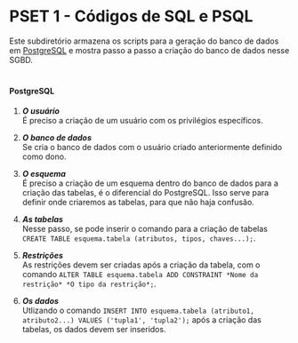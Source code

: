 # PSET 1 - Códigos de SQL e PSQL

Este subdiretório armazena os scripts para a geração do banco de dados em [PostgreSQL](https://github.com/Anak1n098/PSET-1/blob/main/Códigos%20SQL%20e%20PSQL/cc1mc_202308549_postgresql.sql) e mostra passo a passo a criação do banco de dados nesse SGBD.

#
#### PostgreSQL
1. ***O usuário*** <br>
É preciso a criação de um usuário com os privilégios específicos.

2. ***O banco de dados*** <br>
Se cria o banco de dados com o usuário criado anteriormente definido como dono. 

3. ***O esquema*** <br>
É preciso a criação de um esquema dentro do banco de dados para a criação das tabelas, é o diferencial do PostgreSQL. Isso serve para definir onde criaremos as tabelas, para que não haja confusão.

4. ***As tabelas*** <br>
Nesse passo, se pode inserir o comando para a criação de tabelas `CREATE TABLE esquema.tabela (atributos, tipos, chaves...);`.

5. ***Restrições*** <br>
As restrições devem ser criadas após a criação da tabela, com o comando `ALTER TABLE esquema.tabela ADD CONSTRAINT *Nome da restrição* *O tipo da restrição*;`.

6. ***Os dados*** <br>
Utlizando o comando `INSERT INTO esquema.tabela (atributo1, atributo2...) VALUES ('tupla1', 'tupla2');` após a criação das tabelas, os dados devem ser inseridos.
